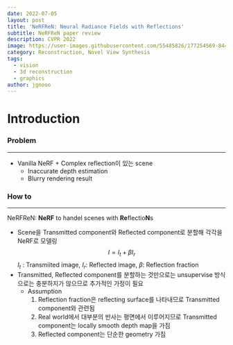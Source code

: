```yaml
---
date: 2022-07-05
layout: post
title: 'NeRFReN: Neural Radiance Fields with Reflections'
subtitle: NeRFReN paper review
description: CVPR 2022
image: https://user-images.githubusercontent.com/55485826/177254569-844d082b-e3c2-48bd-ad3d-e53afab6e36c.png
category: Reconstruction, Novel View Synthesis
tags:
  - vision
  - 3d reconstruction
  - graphics
author: jgnooo
---
```

# Introduction

### Problem
* * *
- Vanilla NeRF + Complex reflection이 있는 scene
    - Inaccurate depth estimation
    - Blurry rendering result

### How to
* * *
NeRFReN: **NeRF** to handel scenes with **Re**flectio**N**s
- Scene을 Transmitted component와 Reflected component로 분할해 각각을 NeRF로 모델링
$$
I = I_t + \beta I_r
$$
$I_t$ : Transmiited image, $I_r$: Reflected image, $\beta$: Reflection fraction
- Transmitted, Reflected component를 분할하는 것만으로는 unsupervise 방식으로는 충분하지가 않으므로 추가적인 가정이 필요
    - Assumption
        1. Reflection fraction은 reflecting surface를 나타내므로 Transmitted component와 관련됨
        2. Real world에서 대부분의 반사는 평면에서 이루어지므로 Transmitted component는 locally smooth depth map을 가짐
        3. Reflected component는 단순한 geometry 가짐
